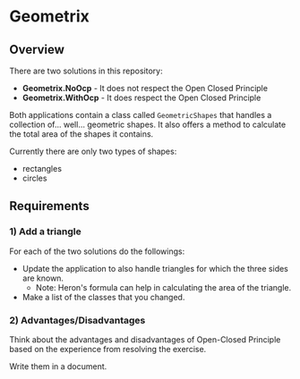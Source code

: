 # Geometrix

## Overview

There are two solutions in this repository:

- **Geometrix.NoOcp** - It does not respect the Open Closed Principle
- **Geometrix.WithOcp** - It does respect the Open Closed Principle

Both applications contain a class called `GeometricShapes` that handles a collection of... well... geometric shapes.
 It also offers a method to calculate the total area of the shapes it contains.

Currently there are only two types of shapes:

- rectangles
- circles

## Requirements

### 1) Add a triangle

For each of the two solutions do the followings:

- Update the application to also handle triangles for which the three sides are known.
  - Note: Heron's formula can help in calculating the area of the triangle.
- Make a list of the classes that you changed.

### 2) Advantages/Disadvantages

Think about the advantages and disadvantages of Open-Closed Principle based on the experience from resolving the exercise.

Write them in a document.